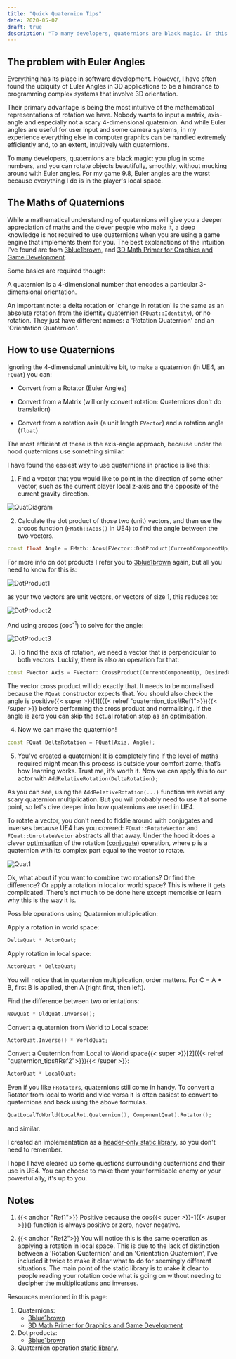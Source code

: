 ```yaml
---
title: "Quick Quaternion Tips"
date: 2020-05-07
draft: true
description: "To many developers, quaternions are black magic. In this post I unlock the wonderful world of perfect rotation control."
---
```


## The problem with Euler Angles
Everything has its place in software development. However, I have often found the ubiquity of Euler Angles in 3D applications to be a hindrance to programming complex systems that involve 3D orientation. 

Their primary advantage is being the most intuitive of the mathematical representations of rotation we have. Nobody wants to input a matrix, axis-angle and especially not a scary 4-dimensional quaternion. And while Euler angles are useful for user input and some camera systems, in my experience everything else in computer graphics can be handled extremely efficiently and, to an extent, intuitively with quaternions.

To many developers, quaternions are black magic: you plug in some numbers, and you can rotate objects beautifully, smoothly, without mucking around with Euler angles. For my game 9.8, Euler angles are the worst because everything I do is in the player's local space.

## The Maths of Quaternions
While a mathematical understanding of quaternions will give you a deeper appreciation of maths and the clever people who make it, a deep knowledge is not required to use quaternions when you are using a game engine that implements them for you. The best explanations of the intuition I've found are from [3blue1brown](https://youtu.be/d4EgbgTm0Bg), and [3D Math Primer for Graphics and Game Development](https://www.amazon.com/Math-Primer-Graphics-Game-Development/dp/1568817231/ref=dp_ob_title_bk).

Some basics are required though:

A quaternion is a 4-dimensional number that encodes a particular 3-dimensional orientation.

An important note: a delta rotation or 'change in rotation' is the same as an absolute rotation from the identity quaternion (`FQuat::Identity`), or no rotation. They just have different names: a 'Rotation Quaternion' and an 'Orientation Quaternion'.

## How to use Quaternions

Ignoring the 4-dimensional unintuitive bit, to make a quaternion (in UE4, an `FQuat`) you can:

- Convert from a Rotator (Euler Angles)

- Convert from a Matrix (will only convert rotation: Quaternions don't do translation)

- Convert from a rotation axis (a unit length `FVector`) and a rotation angle (`float`)

The most efficient of these is the axis-angle approach, because under the hood quaternions use something similar.

I have found the easiest way to use quaternions in practice is like this:

1. Find a vector that you would like to point in the direction of some other vector, such as the current player local z-axis and the opposite of the current gravity direction.

![QuatDiagram](/quaternion_tips/QuatDiagram.png)

2. Calculate the dot product of those two (unit) vectors, and then use the arccos function (`FMath::Acos()` in UE4) to find the angle between the two vectors.

```cpp
const float Angle = FMath::Acos(FVector::DotProduct(CurrentComponentUp, DesiredComponentUp));
```

For more info on dot products I refer you to [3blue1brown](https://youtu.be/LyGKycYT2v0) again, but all you need to know for this is:

![DotProduct1](/quaternion_tips/dotproduct1.png)

as your two vectors are unit vectors, or vectors of size 1, this reduces to:

![DotProduct2](/quaternion_tips/dotproduct2.png)

And using arccos (cos<sup>-1</sup>) to solve for the angle:

![DotProduct3](/quaternion_tips/dotproduct3.png)

3. To find the axis of rotation, we need a vector that is perpendicular to both vectors. Luckily, there is also an operation for that:

```cpp
const FVector Axis = FVector::CrossProduct(CurrentComponentUp, DesiredComponentUp).GetSafeNormal();
```

The vector cross product will do exactly that. It needs to be normalised because the `FQuat` constructor expects that. You should also check the angle is positive{{< super >}}[1]({{< relref "quaternion_tips#Ref1">}}){{< /super >}} before performing the cross product and normalising. If the angle is zero you can skip the actual rotation step as an optimisation.

4. Now we can make the quaternion!
```cpp
const FQuat DeltaRotation = FQuat(Axis, Angle);
```
5. You’ve created a quaternion! It is completely fine if the level of maths required might mean this process is outside your comfort zome, that’s how learning works. Trust me, it’s worth it. 
Now we can apply this to our actor with `AddRelativeRotation(DeltaRotation);`


As you can see, using the `AddRelativeRotation(...)` function we avoid any scary quaternion multiplication. But you will probably need to use it at some point, so let's dive deeper into how quaternions are used in UE4.

To rotate a vector, you don't need to fiddle around with conjugates and inverses because UE4 has you covered: `FQuat::RotateVector` and `FQuat::UnrotateVector` abstracts all that away. Under the hood it does a clever [optimisation](http://people.csail.mit.edu/bkph/articles/Quaternions.pdf) of the rotation ([conjugate](https://en.wikipedia.org/wiki/Quaternion#Conjugation,_the_norm,_and_reciprocal)) operation, where p is a quaternion with its complex part equal to the vector to rotate.

![Quat1](/quaternion_tips/quat1.png)

Ok, what about if you want to combine two rotations? Or find the difference? Or apply a rotation in local or world space? This is where it gets complicated. There's not much to be done here except memorise or learn why this is the way it is.

Possible operations using Quaternion multiplication:

Apply a rotation in world space:
```cpp
DeltaQuat * ActorQuat;
```
Apply rotation in local space:
```cpp
ActorQuat * DeltaQuat;
```
You will notice that in quaternion multiplication, order matters. For C = A * B, first B is applied, then A (right first, then left).

Find the difference between two orientations:
```cpp
NewQuat * OldQuat.Inverse();
```
Convert a quaternion from World to Local space:
```cpp
ActorQuat.Inverse() * WorldQuat;
```
Convert a Quaternion from Local to World space{{< super >}}[2]({{< relref "quaternion_tips#Ref2">}}){{< /super >}}:
```cpp
ActorQuat * LocalQuat;
```
Even if you like `FRotators`, quaternions still come in handy. To convert a Rotator from local to world and vice versa it is often easiest to convert to quaternions and back using the above formulas.
```cpp
QuatLocalToWorld(LocalRot.Quaternion(), ComponentQuat).Rotator();
```
and similar.

I created an implementation as a [header-only static library](https://gist.github.com/BlenderSleuth/e274f8f8a71aca94ace48cc10f1852ad), so you don't need to remember.

I hope I have cleared up some questions surrounding quaternions and their use in UE4. You can choose to make them your formidable enemy or your powerful ally, it's up to you.

## Notes
1. {{< anchor "Ref1">}} Positive because the cos{{< super >}}-1{{< /super >}}() function is always positive or zero, never negative.

2. {{< anchor "Ref2">}} You will notice this is the same operation as applying a rotation in local space. This is due to the lack of distinction between a 'Rotation Quaternion' and an 'Orientation Quaternion', I've included it twice to make it clear what to do for seemingly different situations. The main point of the static library is to make it clear to people reading your rotation code what is going on without needing to decipher the multiplications and inverses.

Resources mentioned in this page:

1. Quaternions: 
	- [3blue1brown](https://youtu.be/d4EgbgTm0Bg) 
	- [3D Math Primer for Graphics and Game Development](https://www.amazon.com/Math-Primer-Graphics-Game-Development/dp/1568817231/ref=dp_ob_title_bk)
2. Dot products:
	- [3blue1brown](https://youtu.be/LyGKycYT2v0)
3. Quaternion operation [static library](https://gist.github.com/BlenderSleuth/e274f8f8a71aca94ace48cc10f1852ad).
